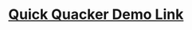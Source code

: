 # [Quick Quacker Demo Link](https://drive.google.com/file/d/1C1ov36SaTwsOrfzD18vh2TYsc8ZfHXdC/view?usp=sharing)
